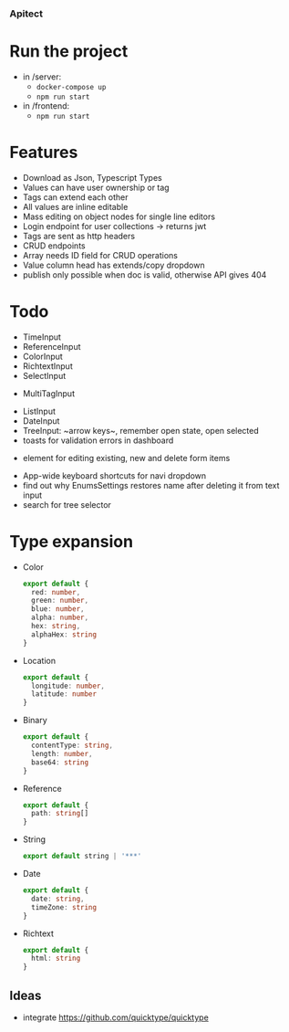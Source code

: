 
### Apitect

# Run the project

- in /server:
  - `docker-compose up`
  - `npm run start`
- in /frontend:
  - `npm run start`

# Features

- Download as Json, Typescript Types
- Values can have user ownership or tag
- Tags can extend each other
- All values are inline editable
- Mass editing on object nodes for single line editors
- Login endpoint for user collections -> returns jwt
- Tags are sent as http headers
- CRUD endpoints
- Array needs ID field for CRUD operations
- Value column head has extends/copy dropdown
- publish only possible when doc is valid, otherwise API gives 404

# Todo

- TimeInput
- ReferenceInput
- ColorInput
- RichtextInput
- SelectInput
+ MultiTagInput
- ListInput
- DateInput
- TreeInput: ~arrow keys~, remember open state, open selected
- toasts for validation errors in dashboard
+ element for editing existing, new and delete form items
- App-wide keyboard shortcuts for navi dropdown 
- find out why EnumsSettings restores name after deleting it from text input
- search for tree selector

# Type expansion

- Color
  ```typescript
  export default {
    red: number,
    green: number,
    blue: number,
    alpha: number,
    hex: string,
    alphaHex: string
  }
  ```

- Location
  ```typescript
  export default {
    longitude: number,
    latitude: number
  }
  ``` 

- Binary
  ```typescript
  export default {
    contentType: string,
    length: number,
    base64: string
  }
  ```   
  
- Reference
  ```typescript
  export default {
    path: string[]
  }
  ```   

- String
  ```typescript
  export default string | '***'
  ```   

- Date
  ```typescript
  export default {
    date: string,
    timeZone: string
  }
  ```   

- Richtext
  ```typescript
  export default {
    html: string
  }
  ```   

## Ideas

- integrate https://github.com/quicktype/quicktype
